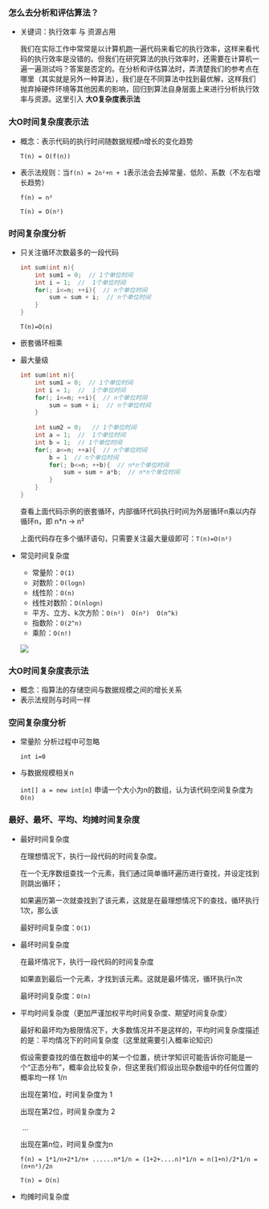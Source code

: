 ### 怎么去分析和评估算法？

-   关键词：执行效率 与 资源占用

    我们在实际工作中常常是以计算机跑一遍代码来看它的执行效率，这样来看代码的执行效率是没错的。但我们在研究算法的执行效率时，还需要在计算机一遍一遍测试吗？答案是否定的。在分析和评估算法时，弄清楚我们的参考点在哪里（其实就是另外一种算法），我们是在不同算法中找到最优解，这样我们抛弃掉硬件环境等其他因素的影响，回归到算法自身层面上来进行分析执行效率与资源。这里引入 **大O复杂度表示法**

### 大O时间复杂度表示法

-   概念：表示代码的执行时间随数据规模n增长的变化趋势

    `T(n) = O(f(n))`   

-   表示法规则：当`f(n) = 2n²+n + 1`表示法会去掉常量、低阶、系数（不左右增长趋势）

    `f(n) = n²`

    `T(n) = O(n²)`   

### 时间复杂度分析

-   只关注循环次数最多的一段代码

    ```c++
    int sum(int n){
    	int sum1 = 0;  // 1个单位时间
    	int i = 1;  //  1个单位时间
    	for(; i<=n; ++i){  // n个单位时间
    		sum = sum + i;  // n个单位时间
    	}
    }
    ```

    `T(n)=O(n)`

-   嵌套循环相乘

-   最大量级

    ```c++
    int sum(int n){
        int sum1 = 0;  // 1个单位时间
    	int i = 1;  //  1个单位时间
    	for(; i<=n; ++i){  // n个单位时间
    		sum = sum + i;  // n个单位时间
    	}
        
    	int sum2 = 0;   // 1个单位时间
    	int a = 1;  //  1个单位时间
    	int b = 1;  // 1个单位时间
    	for(; a<=n; ++a){  // n个单位时间
    		b = 1  // n个单位时间
    		for(; b<=n; ++b){  // n*n个单位时间
    			sum = sum + a*b;  // n*n个单位时间
    		}
    	}
    }
    ```

    查看上面代码示例的嵌套循环，内部循环代码执行时间为外层循环n乘以内存循环n，即 n*n  → n²

    上面代码存在多个循环语句，只需要关注最大量级即可：`T(n)=O(n²)`

-   常见时间复杂度
    -   常量阶：`O(1)`
    -   对数阶：`O(logn)`
    -   线性阶：`O(n)`
    -   线性对数阶：`O(nlogn)`
    -   平方、立方、k次方阶：`O(n²)  O(n³)  O(n^k)`
    -   指数阶：`O(2^n)`
    -   乘阶：`O(n!)`

    ![](http://im.taolius.com/image/common-complexity.png) 

### 大O时间复杂度表示法

-   概念：指算法的存储空间与数据规模之间的增长关系
-   表示法规则与时间一样

### 空间复杂度分析

-   常量阶 分析过程中可忽略

    `int i=0`

-   与数据规模相关n

    `int[] a = new int[n]` 申请一个大小为n的数组，认为该代码空间复杂度为  `O(n)`

### 最好、最坏、平均、均摊时间复杂度

-   最好时间复杂度

    在理想情况下，执行一段代码的时间复杂度。

    在一个无序数组查找一个元素，我们通过简单循环遍历进行查找，并设定找到则跳出循环；

    如果遍历第一次就查找到了该元素，这就是在最理想情况下的查找，循环执行1次，那么该

    最好时间复杂度：`O(1)`

-   最坏时间复杂度

    在最坏情况下，执行一段代码的时间复杂度

    如果直到最后一个元素，才找到该元素。这就是最坏情况，循环执行n次

    最坏时间复杂度：`O(n)`

-   平均时间复杂度（更加严谨加权平均时间复杂度、期望时间复杂度）

    最好和最坏均为极限情况下，大多数情况并不是这样的，平均时间复杂度描述的是：平均情况下的时间复杂度（这里就需要引入概率论知识）

    假设需要查找的值在数组中的某一个位置，统计学知识可能告诉你可能是一个“正态分布”，概率会比较复杂，但这里我们假设出现杂数组中的任何位置的概率均一样 1/n

    出现在第1位，时间复杂度为 1

    出现在第2位，时间复杂度为 2

    ​			...

    出现在第n位，时间复杂度为n

    `f(n) = 1*1/n+2*1/n+ ......n*1/n = (1+2+....n)*1/n = n(1+n)/2*1/n =(n+n²)/2n`

    `T(n) = O(n)`

-   均摊时间复杂度
